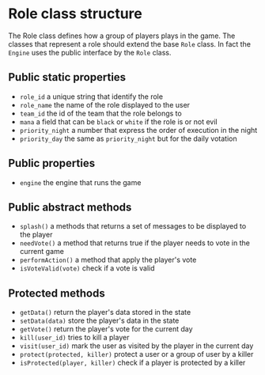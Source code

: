 # Role class structure

The Role class defines how a group of players plays in the game. The classes that represent a role should extend the base `Role` class. In fact the `Engine` uses the public interface by the `Role` class.

## Public static properties

- `role_id` a unique string that identify the role
- `role_name` the name of the role displayed to the user
- `team_id` the id of the team that the role belongs to
- `mana` a field that can be `black` or `white` if the role is or not evil
- `priority_night` a number that express the order of execution in the night
- `priority_day` the same as `priority_night` but for the daily votation

## Public properties

- `engine` the engine that runs the game

## Public abstract methods

- `splash()` a methods that returns a set of messages to be displayed to the player
- `needVote()` a method that returns true if the player needs to vote in the current game
- `performAction()` a method that apply the player's vote
- `isVoteValid(vote)` check if a vote is valid

## Protected methods

- `getData()` return the player's data stored in the state
- `setData(data)` store the player's data in the state
- `getVote()` return the player's vote for the current day
- `kill(user_id)` tries to kill a player
- `visit(user_id)` mark the user as visited by the player in the current day
- `protect(protected, killer)` protect a user or a group of user by a killer
- `isProtected(player, killer)` check if a player is protected by a killer
